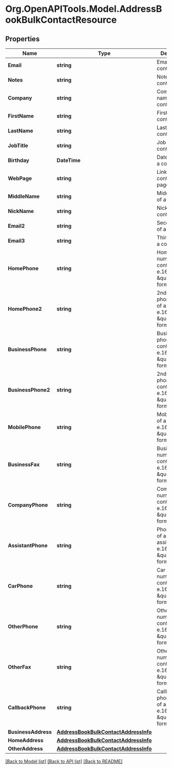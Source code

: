 
# Org.OpenAPITools.Model.AddressBookBulkContactResource

## Properties

Name | Type | Description | Notes
------------ | ------------- | ------------- | -------------
**Email** | **string** | Email of a contact | [optional] 
**Notes** | **string** | Notes for a contact | [optional] 
**Company** | **string** | Company name of a contact | [optional] 
**FirstName** | **string** | First name of a contact | [optional] 
**LastName** | **string** | Last name of a contact | [optional] 
**JobTitle** | **string** | Job title of a contact | [optional] 
**Birthday** | **DateTime** | Date of birth of a contact | [optional] 
**WebPage** | **string** | Link to a contact home page | [optional] 
**MiddleName** | **string** | Middle name of a contact | [optional] 
**NickName** | **string** | Nick name of a contact | [optional] 
**Email2** | **string** | Second email of a contact | [optional] 
**Email3** | **string** | Third email of a contact | [optional] 
**HomePhone** | **string** | Home phone number of a contact in e.164 (with \&quot;+\&quot;) format | [optional] 
**HomePhone2** | **string** | 2nd home phone number of a contact in e.164 (with \&quot;+\&quot;) format | [optional] 
**BusinessPhone** | **string** | Business phone of a contact in e.164 (with \&quot;+\&quot;) format | [optional] 
**BusinessPhone2** | **string** | 2nd business phone of a contact in e.164 (with \&quot;+\&quot;) format | [optional] 
**MobilePhone** | **string** | Mobile phone of a contact in e.164 (with \&quot;+\&quot;) format | [optional] 
**BusinessFax** | **string** | Business fax number of a contact in e.164 (with \&quot;+\&quot;) format | [optional] 
**CompanyPhone** | **string** | Company number of a contact in e.164 (with \&quot;+\&quot;) format | [optional] 
**AssistantPhone** | **string** | Phone number of a contact assistant in e.164 (with \&quot;+\&quot;) format | [optional] 
**CarPhone** | **string** | Car phone number of a contact in e.164 (with \&quot;+\&quot;) format | [optional] 
**OtherPhone** | **string** | Other phone number of a contact in e.164 (with \&quot;+\&quot;) format | [optional] 
**OtherFax** | **string** | Other fax number of a contact in e.164 (with \&quot;+\&quot;) format | [optional] 
**CallbackPhone** | **string** | Callback phone number of a contact in e.164 (with \&quot;+\&quot;) format | [optional] 
**BusinessAddress** | [**AddressBookBulkContactAddressInfo**](AddressBookBulkContactAddressInfo.md) |  | [optional] 
**HomeAddress** | [**AddressBookBulkContactAddressInfo**](AddressBookBulkContactAddressInfo.md) |  | [optional] 
**OtherAddress** | [**AddressBookBulkContactAddressInfo**](AddressBookBulkContactAddressInfo.md) |  | [optional] 

[[Back to Model list]](../README.md#documentation-for-models)
[[Back to API list]](../README.md#documentation-for-api-endpoints)
[[Back to README]](../README.md)

